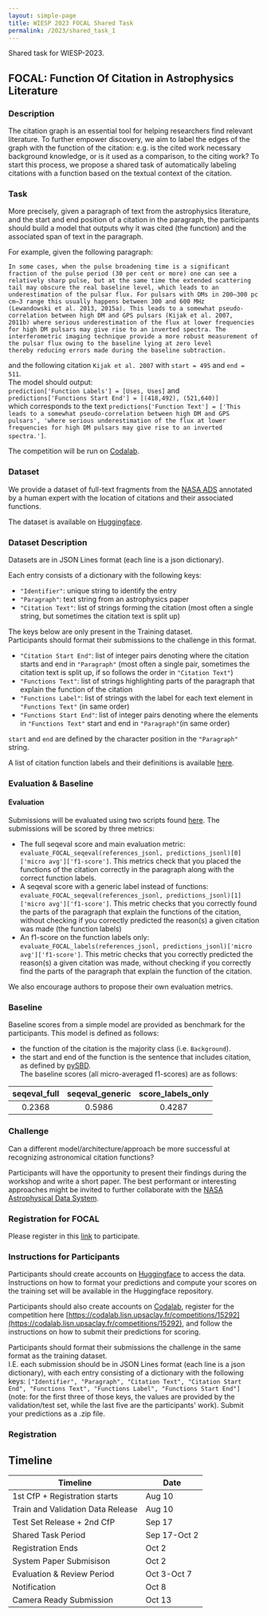 ```yaml
---
layout: simple-page
title: WIESP 2023 FOCAL Shared Task
permalink: /2023/shared_task_1
---
```


Shared task for WIESP-2023.  

## FOCAL: Function Of Citation in Astrophysics Literature

### Description
The citation graph is an essential tool for helping researchers find relevant literature. To further empower discovery, we aim to label the edges of the graph with the function of the citation: e.g. is the cited work necessary background knowledge, or is it used as a comparison, to the citing work? To start this process, we propose a shared task of automatically labeling citations with a function based on the textual context of the citation. 

### Task
More precisely, given a paragraph of text from the astrophysics literature, and the start and end position of a citation in the paragraph, the participants should build a model that outputs why it was cited (the function) and the associated span of text in the paragraph. 

For example, given the following paragraph:  
```
In some cases, when the pulse broadening time is a significant fraction of the pulse period (30 per cent or more) one can see a
relatively sharp pulse, but at the same time the extended scattering tail may obscure the real baseline level, which leads to an
underestimation of the pulsar flux. For pulsars with DMs in 200–300 pc cm−3 range this usually happens between 300 and 600 MHz
(Lewandowski et al. 2013, 2015a). This leads to a somewhat pseudo-correlation between high DM and GPS pulsars (Kijak et al. 2007,
2011b) where serious underestimation of the flux at lower frequencies for high DM pulsars may give rise to an inverted spectra. The
interferometric imaging technique provide a more robust measurement of the pulsar flux owing to the baseline lying at zero level
thereby reducing errors made during the baseline subtraction. 
```
and the following citation `Kijak et al. 2007` with `start = 495` and `end = 511`.  
The model should output:  
`prediction['Function Labels'] = [Uses, Uses]` and `predictions['Functions Start End'] = [(418,492), (521,640)]`  
which corresponds to the text `predictions['Function Text'] = ['This leads to a somewhat pseudo-correlation between high DM and GPS pulsars', 'where serious underestimation of the flux at lower frequencies for high DM pulsars may give rise to an inverted spectra.']`.

The competition will be run on [Codalab](https://codalab.lisn.upsaclay.fr/competitions/15292).

### Dataset
We provide a dataset of full-text fragments from the [NASA ADS](https://ui.adsabs.harvard.edu/) annotated by a human expert with the location of citations and their associated functions. 

The dataset is available on [Huggingface](https://huggingface.co/datasets/adsabs/FOCAL).

### Dataset Description
Datasets are in JSON Lines format (each line is a json dictionary).  

Each entry consists of a dictionary with the following keys:
- `"Identifier"`: unique string to identify the entry
- `"Paragraph"`: text string from an astrophysics paper 
- `"Citation Text"`: list of strings forming the citation (most often a single string, but sometimes the citation text is split up)

The keys below are only present in the Training dataset.  
Participants should format their submissions to the challenge in this format.
- `"Citation Start End"`: list of integer pairs denoting where the citation starts and end in `"Paragraph"` (most often a single pair, sometimes the citation text is split up, if so follows the order in `"Citation Text"`)
- `"Functions Text"`: list of strings highlighting parts of the paragraph that explain the function of the citation
- `"Functions Label"`: list of strings with the label for each text element in `"Functions Text"` (in same order)
- `"Functions Start End"`: list of integer pairs denoting where the elements in `"Functions Text"` start and end in `"Paragraph"`(in same order)
  
`start` and `end` are defined by the character position in the `"Paragraph"` string.

A list of citation function labels and their definitions is available [here](LabelDefinitions).

### Evaluation & Baseline
#### Evaluation
Submissions will be evaluated using two scripts found [here](https://huggingface.co/datasets/adsabs/FOCAL/tree/main/scoring_scripts). The submissions will be scored by three metrics:

- The full seqeval score and main evaluation metric: `evaluate_FOCAL_seqeval(references_jsonl, predictions_jsonl)[0]['micro avg']['f1-score']`. This metrics check that you placed the functions of the citation correctly in the paragraph along with the correct function labels.
- A seqeval score with a generic label instead of functions: `evaluate_FOCAL_seqeval(references_jsonl, predictions_jsonl)[1]['micro avg']['f1-score']`. This metric checks that you correctly found the parts of the paragraph that explain the functions of the citation, without checking if you correctly predicted the reason(s) a given citation was made (the function labels)
- An f1-score on the function labels only: `evaluate_FOCAL_labels(references_jsonl, predictions_jsonl)['micro avg']['f1-score']`. This metric checks that you correctly predicted the reason(s) a given citation was made, without checking if you correctly find the parts of the paragraph that explain the function of the citation.

We also encourage authors to propose their own evaluation metrics. 

### Baseline
Baseline scores from a simple model are provided as benchmark for the participants.  This model is defined as follows:  
- the function of the citation is the majority class (i.e. `Background`).
- the start and end of the function is the sentence that includes citation, as defined by [pySBD](https://github.com/nipunsadvilkar/pySBD).  
 The baseline scores (all micro-averaged f1-scores) are as follows:

| seqeval_full | seqeval_generic | score_labels_only |
| :----------: | :-------------: | :---------------: |
| 0.2368       | 0.5986          | 0.4287            |
 

### Challenge
Can a different model/architecture/approach be more successful at recognizing astronomical citation functions?  

Participants will have the opportunity to present their findings during the workshop and write a short paper. The best performant or interesting approaches might be invited to further collaborate with the [NASA Astrophysical Data System](https://ui.adsabs.harvard.edu/).

### Registration for FOCAL

Please register in this [link](https://forms.office.com/g/cUyC00LnWB) to participate.

### Instructions for Participants
Participants should create accounts on [Huggingface](https://huggingface.co/) to access the data. Instructions on how to format your predictions and compute your scores on the training set will be available in the Huggingface repository.

Participants should also create accounts on [Codalab](https://codalab.lisn.upsaclay.fr/), register for the competition here [https://codalab.lisn.upsaclay.fr/competitions/15292](https://codalab.lisn.upsaclay.fr/competitions/15292), and follow the instructions on how to submit their predictions for scoring.

Participants should format their submissions the challenge in the same format as the training dataset.  
I.E. each submission should be in JSON Lines format (each line is a json dictionary), with each entry consisting of a dictionary with the following keys: `["Identifier", "Paragraph", "Citation Text", "Citation Start End", "Functions Text", "Functions Label", "Functions Start End"]` (note: for the first three of those keys, the values are provided by the validation/test set, while the last five are the participants' work). Submit your predictions as a .zip file.

### Registration

## Timeline

| Timeline                                              | Date          |
| ----------------------------------------------------- | ------------- |
| 1st CfP + Registration starts                         | Aug 10        |
| Train and Validation Data Release                     | Aug 10        |
| Test Set Release + 2nd CfP                            | Sep 17        |
| Shared Task Period                                    | Sep 17-Oct 2  |
| Registration Ends                                     | Oct 2         |
| System Paper Submisison                               | Oct 2         |
| Evaluation & Review Period                            | Oct 3-Oct 7   |
| Notification                                          | Oct 8         |
| Camera Ready Submission                               | Oct 13        |

